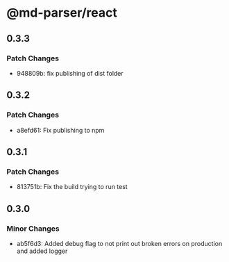 # @md-parser/react

## 0.3.3

### Patch Changes

- 948809b: fix publishing of dist folder

## 0.3.2

### Patch Changes

- a8efd61: Fix publishing to npm

## 0.3.1

### Patch Changes

- 813751b: Fix the build trying to run test

## 0.3.0

### Minor Changes

- ab5f6d3: Added debug flag to not print out broken errors on production and added logger

